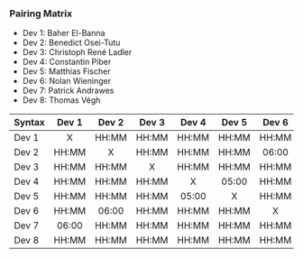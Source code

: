 ### Pairing Matrix
* Dev 1: Baher El-Banna
* Dev 2: Benedict Osei-Tutu
* Dev 3: Christoph René Ladler
* Dev 4: Constantin Piber
* Dev 5: Matthias Fischer
* Dev 6: Nolan Wieninger
* Dev 7: Patrick Andrawes
* Dev 8: Thomas Végh

| Syntax      | Dev 1   	  | Dev 2   	  | Dev 3   	  | Dev 4   	  | Dev 5   	  | Dev 6   	  | Dev 7   	  | Dev 8   	  |
| :---        |    :----:   |    :----:   |    :----:   |    :----:   |    :----:   |    :----:   |    :----:   |    :----:   |
| Dev 1       | X           | HH:MM       | HH:MM       | HH:MM       | HH:MM       | HH:MM       | 06:00       | HH:MM       |
| Dev 2       | HH:MM       | X           | HH:MM       | HH:MM       | HH:MM       | 06:00       | HH:MM       | HH:MM       |
| Dev 3       | HH:MM       | HH:MM       | X           | HH:MM       | HH:MM       | HH:MM       | HH:MM       | HH:MM       |
| Dev 4       | HH:MM       | HH:MM       | HH:MM       | X           | 05:00       | HH:MM       | HH:MM       | HH:MM       |
| Dev 5       | HH:MM       | HH:MM       | HH:MM       | 05:00       | X           | HH:MM       | HH:MM       | HH:MM       |
| Dev 6       | HH:MM       | 06:00       | HH:MM       | HH:MM       | HH:MM       | X           | HH:MM       | HH:MM       |
| Dev 7       | 06:00       | HH:MM       | HH:MM       | HH:MM       | HH:MM       | HH:MM       | X           | HH:MM       |
| Dev 8       | HH:MM       | HH:MM       | HH:MM       | HH:MM       | HH:MM       | HH:MM       | HH:MM       | X           |

